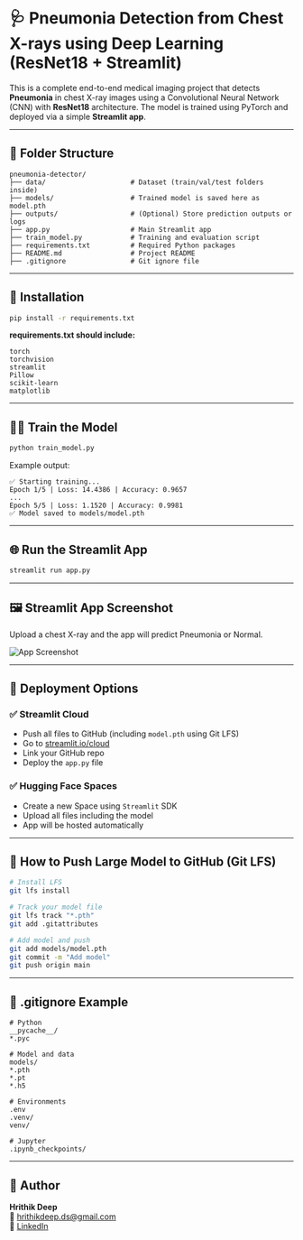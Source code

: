 # 🩺 Pneumonia Detection from Chest X-rays using Deep Learning (ResNet18 + Streamlit)

This is a complete end-to-end medical imaging project that detects **Pneumonia** in chest X-ray images using a Convolutional Neural Network (CNN) with **ResNet18** architecture. The model is trained using PyTorch and deployed via a simple **Streamlit app**.

---

## 📁 Folder Structure

```
pneumonia-detector/
├── data/                     # Dataset (train/val/test folders inside)
├── models/                   # Trained model is saved here as model.pth
├── outputs/                  # (Optional) Store prediction outputs or logs
├── app.py                    # Main Streamlit app
├── train_model.py            # Training and evaluation script
├── requirements.txt          # Required Python packages
├── README.md                 # Project README
├── .gitignore                # Git ignore file
```

---

## 🔧 Installation

```bash
pip install -r requirements.txt
```

**requirements.txt should include:**
```
torch
torchvision
streamlit
Pillow
scikit-learn
matplotlib
```

---

## 🏋️‍♀️ Train the Model

```bash
python train_model.py
```

Example output:
```
✅ Starting training...
Epoch 1/5 | Loss: 14.4386 | Accuracy: 0.9657
...
Epoch 5/5 | Loss: 1.1520 | Accuracy: 0.9981
✅ Model saved to models/model.pth
```

---

## 🌐 Run the Streamlit App

```bash
streamlit run app.py
```

---

## 🖼️ Streamlit App Screenshot

Upload a chest X-ray and the app will predict Pneumonia or Normal.

![App Screenshot](<img width="250" height="150" alt="Screenshot 2025-08-06 at 11 54 37 AM" src="https://github.com/user-attachments/assets/478de1b9-b34a-4335-972f-e46c8e9014d3" />
)

---

## 🚀 Deployment Options

### ✅ Streamlit Cloud
- Push all files to GitHub (including `model.pth` using Git LFS)
- Go to [streamlit.io/cloud](https://pneumonia-detector-hgjojhhexcpeceajgy8pje.streamlit.app/)
- Link your GitHub repo
- Deploy the `app.py` file

### ✅ Hugging Face Spaces
- Create a new Space using `Streamlit` SDK
- Upload all files including the model
- App will be hosted automatically

---

## 💾 How to Push Large Model to GitHub (Git LFS)

```bash
# Install LFS
git lfs install

# Track your model file
git lfs track "*.pth"
git add .gitattributes

# Add model and push
git add models/model.pth
git commit -m "Add model"
git push origin main
```

---

## 📄 .gitignore Example

```
# Python
__pycache__/
*.pyc

# Model and data
models/
*.pth
*.pt
*.h5

# Environments
.env
.venv/
venv/

# Jupyter
.ipynb_checkpoints/
```

---

## 🙌 Author

**Hrithik Deep**  
📧 hrithikdeep.ds@gmail.com  
🔗 [LinkedIn](https://linkedin.com/in/hrithikdeep)

